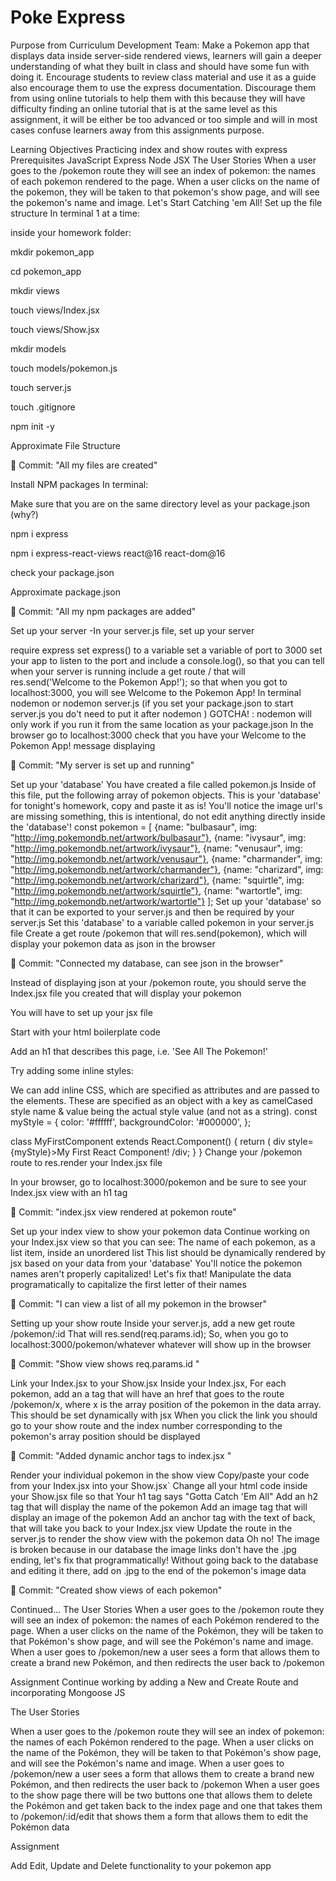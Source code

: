 # Poke Express

Purpose from Curriculum Development Team: Make a Pokemon app that displays data inside server-side rendered views, learners will gain a deeper understanding of what they built in class and should have some fun with doing it. Encourage students to review class material and use it as a guide also encourage them to use the express documentation. Discourage them from using online tutorials to help them with this because they will have difficulty finding an online tutorial that is at the same level as this assignment, it will be either be too advanced or too simple and will in most cases confuse learners away from this assignments purpose.

Learning Objectives
Practicing index and show routes with express
Prerequisites
JavaScript
Express
Node
JSX
The User Stories
When a user goes to the /pokemon route they will see an index of pokemon: the names of each pokemon rendered to the page.
When a user clicks on the name of the pokemon, they will be taken to that pokemon's show page, and will see the pokemon's name and image.
Let's Start Catching 'em All!
Set up the file structure
In terminal 1 at a time:

inside your homework folder:

mkdir pokemon_app

cd pokemon_app

mkdir views

touch views/Index.jsx

touch views/Show.jsx

mkdir models

touch models/pokemon.js

touch server.js

touch .gitignore

npm init -y

Approximate File Structure

🔴 Commit:
"All my files are created"

Install NPM packages
In terminal:

Make sure that you are on the same directory level as your package.json (why?)

npm i express

npm i express-react-views react@16 react-dom@16

check your package.json

Approximate package.json

🔴 Commit:
"All my npm packages are added"

Set up your server
-In your server.js file, set up your server

require express
set express() to a variable
set a variable of port to 3000
set your app to listen to the port and include a console.log(), so that you can tell when your server is running
include a get route / that will res.send('Welcome to the Pokemon App!'); so that when you got to localhost:3000, you will see Welcome to the Pokemon App!
In terminal
nodemon or nodemon server.js (if you set your package.json to start server.js you do't need to put it after nodemon )
GOTCHA! : nodemon will only work if you run it from the same location as your package.json
In the browser
go to localhost:3000
check that you have your Welcome to the Pokemon App! message displaying

🔴 Commit:
"My server is set up and running"

Set up your 'database'
You have created a file called pokemon.js
Inside of this file, put the following array of pokemon objects. This is your 'database' for tonight's homework, copy and paste it as is! You'll notice the image url's are missing something, this is intentional, do not edit anything directly inside the 'database'!
const pokemon = [
            {name: "bulbasaur", img: "http://img.pokemondb.net/artwork/bulbasaur"},
            {name: "ivysaur", img: "http://img.pokemondb.net/artwork/ivysaur"},
            {name: "venusaur", img: "http://img.pokemondb.net/artwork/venusaur"},
            {name: "charmander", img: "http://img.pokemondb.net/artwork/charmander"},
            {name: "charizard", img: "http://img.pokemondb.net/artwork/charizard"},
            {name: "squirtle", img: "http://img.pokemondb.net/artwork/squirtle"},
            {name: "wartortle", img: "http://img.pokemondb.net/artwork/wartortle"}
         ];
Set up your 'database' so that it can be exported to your server.js and then be required by your server.js
Set this 'database' to a variable called pokemon in your server.js file
Create a get route /pokemon that will res.send(pokemon), which will display your pokemon data as json in the browser

🔴 Commit:
"Connected my database, can see json in the browser"

Instead of displaying json at your /pokemon route, you should serve the Index.jsx file you created that will display your pokemon

You will have to set up your jsx file

Start with your html boilerplate code

Add an h1 that describes this page, i.e. 'See All The Pokemon!'

Try adding some inline styles:

We can add inline CSS, which are specified as attributes and are passed to the elements. These are specified as an object with a key as camelCased style name & value being the actual style value (and not as a string).
  const myStyle = {
    color: '#ffffff',
    backgroundColor: '#000000',
  };

  class MyFirstComponent extends React.Component() {
    return (
      div style={myStyle}>My First React Component! /div;
    }
  }
Change your /pokemon route to res.render your Index.jsx file

In your browser, go to localhost:3000/pokemon and be sure to see your Index.jsx view with an h1 tag

🔴 Commit:
"index.jsx view rendered at pokemon route"

Set up your index view to show your pokemon data
Continue working on your Index.jsx view so that you can see:
The name of each pokemon, as a list item, inside an unordered list
This list should be dynamically rendered by jsx based on your data from your 'database'
You'll notice the pokemon names aren't properly capitalized! Let's fix that! Manipulate the data programatically to capitalize the first letter of their names

🔴 Commit:
"I can view a list of all my pokemon in the browser"

Setting up your show route
Inside your server.js, add a new get route /pokemon/:id
That will res.send(req.params.id);
So, when you go to localhost:3000/pokemon/whatever
whatever will show up in the browser

🔴 Commit:
"Show view shows req.params.id "

Link your Index.jsx to your Show.jsx
Inside your Index.jsx,
For each pokemon, add an a tag that will have an href that goes to the route /pokemon/x, where x is the array position of the pokemon in the data array. This should be set dynamically with jsx
When you click the link you should go to your show route and the index number corresponding to the pokemon's array position should be displayed

🔴 Commit:
"Added dynamic anchor tags to index.jsx "

Render your individual pokemon in the show view
Copy/paste your code from your Index.jsx into your Show.jsx`
Change all your html code inside your Show.jsx file so that
Your h1 tag says "Gotta Catch 'Em All"
Add an h2 tag that will display the name of the pokemon
Add an image tag that will display an image of the pokemon
Add an anchor tag with the text of back, that will take you back to your Index.jsx view
Update the route in the server.js to render the show view with the pokemon data
Oh no! The image is broken because in our database the image links don't have the .jpg ending, let's fix that programmatically! Without going back to the database and editing it there, add on .jpg to the end of the pokemon's image data

🔴 Commit:
"Created show views of each pokemon"

Continued...
The User Stories
When a user goes to the /pokemon route they will see an index of pokemon: the names of each Pokémon rendered to the page.
When a user clicks on the name of the Pokémon, they will be taken to that Pokémon's show page, and will see the Pokémon's name and image.
When a user goes to /pokemon/new a user sees a form that allows them to create a brand new Pokémon, and then redirects the user back to /pokemon

Assignment
Continue working by adding a New and Create Route and incorporating Mongoose JS

The User Stories

When a user goes to the /pokemon route they will see an index of pokemon: the names of each Pokémon rendered to the page.
When a user clicks on the name of the Pokémon, they will be taken to that Pokémon's show page, and will see the Pokémon's name and image.
When a user goes to /pokemon/new a user sees a form that allows them to create a brand new Pokémon, and then redirects the user back to /pokemon
When a user goes to the show page there will be two buttons one that allows them to delete the Pokémon and get taken back to the index page and one that takes them to /pokemon/:id/edit that shows them a form that allows them to edit the Pokémon data

Assignment

Add Edit, Update and Delete functionality to your pokemon app